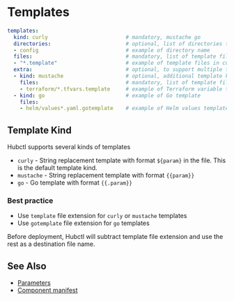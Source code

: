 # Templates


```yaml
templates:
  kind: curly                         # mandatory, mustache go
  directories:                        # optional, list of directories to search for templates
  - config                            # example of directory name
  files:                              # mandatory, list of template files, supports globs
  - "*.template"                      # example of template files in current component directory
  extra:                              # optional, to support multiple template kinds
  - kind: mustache                    # optional, additional template kind
    files:                            # mandatory, list of template files, supports globs
    - terraform/*.tfvars.template     # example of Terraform variable templates in directory `terraform`
  - kind: go                          # example of Go template
    files:                            
    - helm/values*.yaml.gotemplate    # example of Helm values template
```

## Template Kind

Hubctl supports several kinds of templates

* `curly` - String replacement template with format `${param}` in the file. This is the default template kind.
* `mustache` - String replacement template with format `{{param}}`
* `go` - Go template with format `{{.param}}`

### Best practice

* Use `template` file extension for `curly` or `mustache` templates
* Use `gotemplate` file extension for `go` templates

Before deployment, Hubctl will subtract template file extension and use the rest as a destination file name.

## See Also

* [Parameters](../parameters)
* [Component manifest](../)
